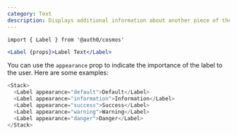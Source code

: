 ```yaml
---
category: Text
description: Displays additional information about another piece of the UI
---
```


`import { Label } from '@auth0/cosmos'`

```jsx
<Label {props}>Label Text</Label>
```

You can use the `appearance` prop to indicate the importance of the label to the user. Here are some examples:

```js
<Stack>
  <Label appearance="default">Default</Label>
  <Label appearance="information">Information</Label>
  <Label appearance="success">Success</Label>
  <Label appearance="warning">Warning</Label>
  <Label appearance="danger">Danger</Label>
</Stack>
```
